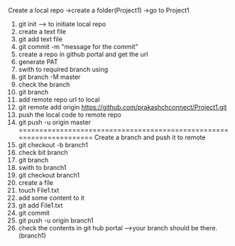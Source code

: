 Create a local repo
->create a folder(Project1)
->go to Project1
1. git init --> to initiate local repo
2. create a text file
3. git add text file
4. git commit -m "message for the commit"
5. create a repo in github portal and get the url
6. generate PAT
7. swith to required branch using
8. git branch -M master
9. check the branch
10. git branch
11. add remote repo url to local
12. git remote add origin https://github.com/prakashchconnect/Project1.git
13. push the local code to remote repo
14. git push -u origin master
=====================================================================
Create a branch and push it to remote
1. git checkout -b branch1
2. check bit branch
3. git branch
4. swith to branch1
5. git checkout branch1
6. create a file
7. touch File1.txt
8. add some content to it
9. git add File1.txt
10. git commit
11. git push -u origin branch1
12. check the contents in git hub portal -->your branch should be there.(branch1)

